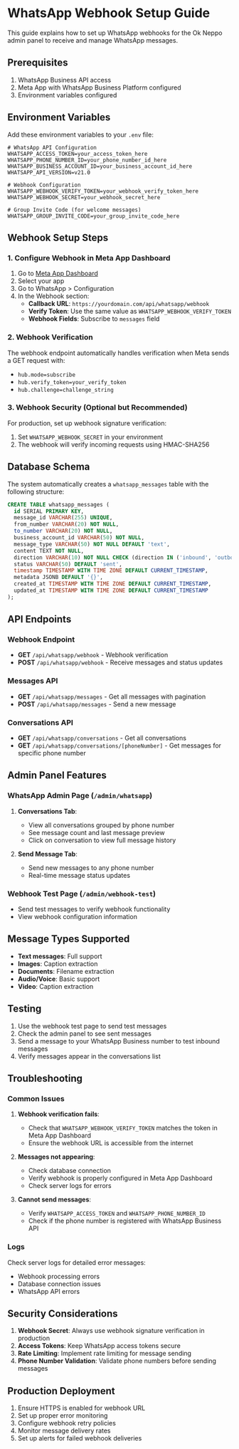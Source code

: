 # WhatsApp Webhook Setup Guide

This guide explains how to set up WhatsApp webhooks for the Ok Neppo admin panel to receive and manage WhatsApp messages.

## Prerequisites

1. WhatsApp Business API access
2. Meta App with WhatsApp Business Platform configured
3. Environment variables configured

## Environment Variables

Add these environment variables to your `.env` file:

```env
# WhatsApp API Configuration
WHATSAPP_ACCESS_TOKEN=your_access_token_here
WHATSAPP_PHONE_NUMBER_ID=your_phone_number_id_here
WHATSAPP_BUSINESS_ACCOUNT_ID=your_business_account_id_here
WHATSAPP_API_VERSION=v21.0

# Webhook Configuration
WHATSAPP_WEBHOOK_VERIFY_TOKEN=your_webhook_verify_token_here
WHATSAPP_WEBHOOK_SECRET=your_webhook_secret_here

# Group Invite Code (for welcome messages)
WHATSAPP_GROUP_INVITE_CODE=your_group_invite_code_here
```

## Webhook Setup Steps

### 1. Configure Webhook in Meta App Dashboard

1. Go to [Meta App Dashboard](https://developers.facebook.com/apps/)
2. Select your app
3. Go to WhatsApp > Configuration
4. In the Webhook section:
   - **Callback URL**: `https://yourdomain.com/api/whatsapp/webhook`
   - **Verify Token**: Use the same value as `WHATSAPP_WEBHOOK_VERIFY_TOKEN`
   - **Webhook Fields**: Subscribe to `messages` field

### 2. Webhook Verification

The webhook endpoint automatically handles verification when Meta sends a GET request with:
- `hub.mode=subscribe`
- `hub.verify_token=your_verify_token`
- `hub.challenge=challenge_string`

### 3. Webhook Security (Optional but Recommended)

For production, set up webhook signature verification:
1. Set `WHATSAPP_WEBHOOK_SECRET` in your environment
2. The webhook will verify incoming requests using HMAC-SHA256

## Database Schema

The system automatically creates a `whatsapp_messages` table with the following structure:

```sql
CREATE TABLE whatsapp_messages (
  id SERIAL PRIMARY KEY,
  message_id VARCHAR(255) UNIQUE,
  from_number VARCHAR(20) NOT NULL,
  to_number VARCHAR(20) NOT NULL,
  business_account_id VARCHAR(50) NOT NULL,
  message_type VARCHAR(50) NOT NULL DEFAULT 'text',
  content TEXT NOT NULL,
  direction VARCHAR(10) NOT NULL CHECK (direction IN ('inbound', 'outbound')),
  status VARCHAR(50) DEFAULT 'sent',
  timestamp TIMESTAMP WITH TIME ZONE DEFAULT CURRENT_TIMESTAMP,
  metadata JSONB DEFAULT '{}',
  created_at TIMESTAMP WITH TIME ZONE DEFAULT CURRENT_TIMESTAMP,
  updated_at TIMESTAMP WITH TIME ZONE DEFAULT CURRENT_TIMESTAMP
);
```

## API Endpoints

### Webhook Endpoint
- **GET** `/api/whatsapp/webhook` - Webhook verification
- **POST** `/api/whatsapp/webhook` - Receive messages and status updates

### Messages API
- **GET** `/api/whatsapp/messages` - Get all messages with pagination
- **POST** `/api/whatsapp/messages` - Send a new message

### Conversations API
- **GET** `/api/whatsapp/conversations` - Get all conversations
- **GET** `/api/whatsapp/conversations/[phoneNumber]` - Get messages for specific phone number

## Admin Panel Features

### WhatsApp Admin Page (`/admin/whatsapp`)

1. **Conversations Tab**:
   - View all conversations grouped by phone number
   - See message count and last message preview
   - Click on conversation to view full message history

2. **Send Message Tab**:
   - Send new messages to any phone number
   - Real-time message status updates

### Webhook Test Page (`/admin/webhook-test`)

- Send test messages to verify webhook functionality
- View webhook configuration information

## Message Types Supported

- **Text messages**: Full support
- **Images**: Caption extraction
- **Documents**: Filename extraction
- **Audio/Voice**: Basic support
- **Video**: Caption extraction

## Testing

1. Use the webhook test page to send test messages
2. Check the admin panel to see sent messages
3. Send a message to your WhatsApp Business number to test inbound messages
4. Verify messages appear in the conversations list

## Troubleshooting

### Common Issues

1. **Webhook verification fails**:
   - Check that `WHATSAPP_WEBHOOK_VERIFY_TOKEN` matches the token in Meta App Dashboard
   - Ensure the webhook URL is accessible from the internet

2. **Messages not appearing**:
   - Check database connection
   - Verify webhook is properly configured in Meta App Dashboard
   - Check server logs for errors

3. **Cannot send messages**:
   - Verify `WHATSAPP_ACCESS_TOKEN` and `WHATSAPP_PHONE_NUMBER_ID`
   - Check if the phone number is registered with WhatsApp Business API

### Logs

Check server logs for detailed error messages:
- Webhook processing errors
- Database connection issues
- WhatsApp API errors

## Security Considerations

1. **Webhook Secret**: Always use webhook signature verification in production
2. **Access Tokens**: Keep WhatsApp access tokens secure
3. **Rate Limiting**: Implement rate limiting for message sending
4. **Phone Number Validation**: Validate phone numbers before sending messages

## Production Deployment

1. Ensure HTTPS is enabled for webhook URL
2. Set up proper error monitoring
3. Configure webhook retry policies
4. Monitor message delivery rates
5. Set up alerts for failed webhook deliveries
